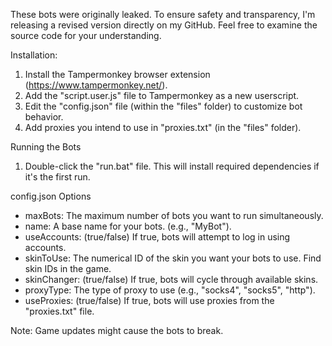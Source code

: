 These bots were originally leaked. To ensure safety and transparency, I'm releasing a revised version directly on my GitHub. Feel free to examine the source code for your understanding.

Installation:

1. Install the Tampermonkey browser extension (https://www.tampermonkey.net/).
2. Add the "script.user.js" file to Tampermonkey as a new userscript.
3. Edit the "config.json" file (within the "files" folder) to customize bot behavior.
4. Add proxies you intend to use in "proxies.txt" (in the "files" folder).

Running the Bots

1. Double-click the "run.bat" file. This will install required dependencies if it's the first run.

config.json Options

-   maxBots: The maximum number of bots you want to run simultaneously.
-   name: A base name for your bots. (e.g., "MyBot").
-   useAccounts: (true/false) If true, bots will attempt to log in using accounts.
-   skinToUse: The numerical ID of the skin you want your bots to use. Find skin IDs in the game.
-   skinChanger: (true/false) If true, bots will cycle through available skins.
-   proxyType: The type of proxy to use (e.g., "socks4", "socks5", "http").
-   useProxies: (true/false) If true, bots will use proxies from the "proxies.txt" file.

Note: Game updates might cause the bots to break.
